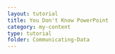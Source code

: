 ```yaml
---
layout: tutorial
title: You Don't Know PowerPoint
category: my-content
type: tutorial
folder: Communicating-Data
---
```

